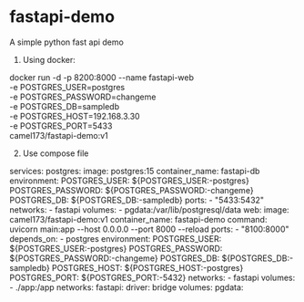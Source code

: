 # fastapi-demo
A simple python fast api demo

1. Using docker:

docker run -d -p 8200:8000 --name fastapi-web \
-e POSTGRES_USER=postgres \
-e POSTGRES_PASSWORD=changeme \
-e POSTGRES_DB=sampledb \
-e POSTGRES_HOST=192.168.3.30 \
-e POSTGRES_PORT=5433 \
camel173/fastapi-demo:v1

2. Use compose file

services:
  postgres:
    image: postgres:15
    container_name: fastapi-db
    environment:
      POSTGRES_USER: ${POSTGRES_USER:-postgres}
      POSTGRES_PASSWORD: ${POSTGRES_PASSWORD:-changeme}
      POSTGRES_DB: ${POSTGRES_DB:-sampledb}
    ports:
      - "5433:5432"
    networks:
      - fastapi
    volumes:
      - pgdata:/var/lib/postgresql/data
  web:
    image: camel173/fastapi-demo:v1
    container_name: fastapi-demo
    command: uvicorn main:app --host 0.0.0.0 --port 8000 --reload
    ports:
      - "8100:8000"
    depends_on:
      - postgres
    environment:
      POSTGRES_USER: ${POSTGRES_USER:-postgres}
      POSTGRES_PASSWORD: ${POSTGRES_PASSWORD:-changeme}
      POSTGRES_DB: ${POSTGRES_DB:-sampledb}
      POSTGRES_HOST: ${POSTGRES_HOST:-postgres}
      POSTGRES_PORT: ${POSTGRES_PORT:-5432}
    networks:
      - fastapi
    volumes:
      - ./app:/app
networks:
  fastapi:
    driver: bridge
volumes:
  pgdata:

